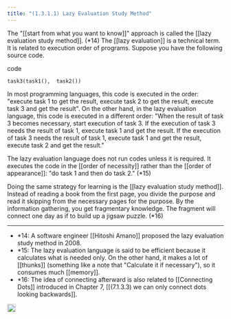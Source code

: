 ```yaml
---
title: "(1.3.1.1) Lazy Evaluation Study Method"
---
```


The "[[start from what you want to know]]" approach is called the [[lazy evaluation study method]]. (*14)
The [[lazy evaluation]] is a technical term. It is related to execution order of programs. Suppose you have the following source code.

code

```
task3(task1(),  task2())
```


In most programming languages, this code is executed in the order: "execute task 1 to get the result, execute task 2 to get the result, execute task 3 and get the result". On the other hand, in the lazy evaluation language, this code is executed in a different order: "When the result of task 3 becomes necessary, start execution of task 3. If the execution of task 3 needs the result of task 1, execute task 1 and get the result. If the execution of task 3 needs the result of task 1, execute task 1 and get the result, execute task 2 and get the result."

The lazy evaluation language does not run codes unless it is required. It executes the code in the [[order of necessity]] rather than the [[order of appearance]]: "do task 1 and then do task 2." (*15)

Doing the same strategy for learning is the [[lazy evaluation study method]]. Instead of reading a book from the first page, you divide the purpose and read it skipping from the necessary pages for the purpose. By the information gathering, you get fragmentary knowledge. The fragment will connect one day as if to build up a jigsaw puzzle. (*16)

---

- *14: A software engineer [[Hitoshi Amano]] proposed the lazy evaluation study method in 2008.
- *15: The lazy evaluation language is said to be efficient because it calculates what is needed only. On the other hand, it makes a lot of [[thunks]] (something like a note that "Calculate it if necessary"), so it consumes much [[memory]].
- *16: The idea of ​​connecting afterward is also related to [[Connecting Dots]] introduced in Chapter 7, [[(7.1.3.3) we can only connect dots looking backwards]].

<img src='https://scrapbox.io/api/pages/nishio/en/icon' alt='en.icon' height="19.5"/>